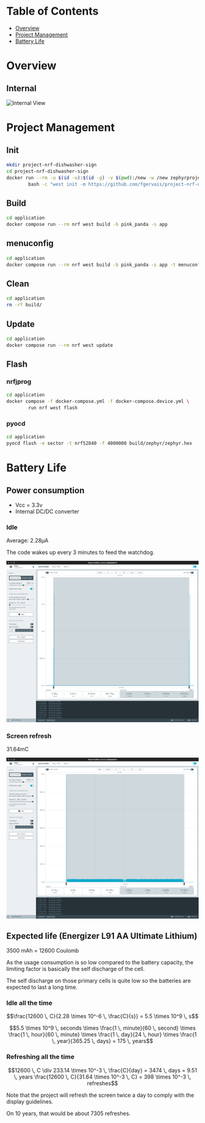 # Table of Contents

- [Overview](#overview)
- [Project Management](#project-management)
- [Battery Life](#battery-life)

# Overview

## Internal

![Internal View](assets/img/internal-view.jpg)

# Project Management

## Init

```bash
mkdir project-nrf-dishwasher-sign
cd project-nrf-dishwasher-sign
docker run --rm -u $(id -u):$(id -g) -v $(pwd):/new -w /new zephyrprojectrtos/ci:v0.26.6 \
        bash -c "west init -m https://github.com/fgervais/project-nrf-dishwasher-sign.git . && west update"
```

## Build

```bash
cd application
docker compose run --rm nrf west build -b pink_panda -s app
```

## menuconfig

```bash
cd application
docker compose run --rm nrf west build -b pink_panda -s app -t menuconfig
```

## Clean

```bash
cd application
rm -rf build/
```

## Update

```bash
cd application
docker compose run --rm nrf west update
```

## Flash

### nrfjprog
```bash
cd application
docker compose -f docker-compose.yml -f docker-compose.device.yml \
        run nrf west flash
```

### pyocd
```bash
cd application
pyocd flash -e sector -t nrf52840 -f 4000000 build/zephyr/zephyr.hex
```

# Battery Life

## Power consumption

- Vcc = 3.3v
- Internal DC/DC converter

### Idle

Average: 2.28µA

The code wakes up every 3 minutes to feed the watchdog.

![Idle Consumption](assets/img/idle-consumption-dcdc.png)

### Screen refresh

31.64mC

![Screen Refresh](assets/img/screen-refresh.png)

## Expected life (Energizer L91 AA Ultimate Lithium)

3500 mAh = 12600 Coulomb

As the usage consumption is so low compared to the battery capacity, the
limiting factor is basically the self discharge of the cell.

The self discharge on those primary cells is quite low so the batteries are
expected to last a long time.

### Idle all the time

```math
\frac{12600 \, C}{2.28 \times 10^-6 \, \frac{C}{s}} = 5.5 \times 10^9 \, s
```

```math
5.5 \times 10^9 \, seconds \times \frac{1 \, minute}{60 \, second} \times \frac{1 \, hour}{60 \, minute} \times \frac{1 \, day}{24 \, hour} \times \frac{1 \, year}{365.25 \, days} = 175 \, years
```

### Refreshing all the time

```math
12600 \, C \div 233.14 \times 10^-3 \, \frac{C}{day} = 3474 \, days = 9.51 \, years

\frac{12600 \, C}{31.64 \times 10^-3 \, C} = 398 \times 10^-3 \, refreshes
```

Note that the project will refresh the screen twice a day to comply with the
display guidelines.

On 10 years, that would be about 7305 refreshes.
